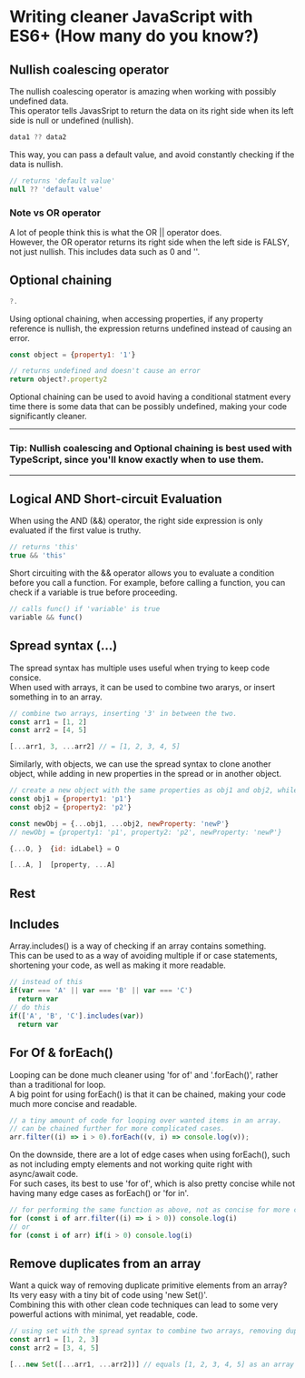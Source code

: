 # Writing cleaner JavaScript with ES6+ (How many do you know?)

## Nullish coalescing operator
The nullish coalescing operator is amazing when working with possibly undefined data.\
This operator tells JavasSript to return the data on its right side when its left side is null or undefined (nullish).
```javascript
data1 ?? data2
```
This way, you can pass a default value, and avoid constantly checking if the data is nullish.
```javascript
// returns 'default value'
null ?? 'default value'
```
### Note vs OR operator
A lot of people think this is what the OR || operator does.\
However, the OR operator returns its right side when the left side is FALSY, not just nullish. This includes data such as 0 and ''.

## Optional chaining
```javascript
?.
```
Using optional chaining, when accessing properties, if any property reference is nullish, the expression returns undefined instead of causing an error.
```javascript
const object = {property1: '1'}

// returns undefined and doesn't cause an error
return object?.property2
```
Optional chaining can be used to avoid having a conditional statment every time there is some data that can be possibly undefined, making your code significantly cleaner.

---
### Tip: Nullish coalescing and Optional chaining is best used with TypeScript, since you'll know exactly when to use them.
---

## Logical AND Short-circuit Evaluation
When using the AND (&&) operator, the right side expression is only evaluated if the first value is truthy.
```javascript
// returns 'this'
true && 'this'
```
Short circuiting with the && operator allows you to evaluate a condition before you call a function.
For example, before calling a function, you can check if a variable is true before proceeding.
```javascript
// calls func() if 'variable' is true
variable && func()
```

## Spread syntax (...)
The spread syntax has multiple uses useful when trying to keep code consice.\
When used with arrays, it can be used to combine two ararys, or insert something in to an array.
```javascript
// combine two arrays, inserting '3' in between the two.
const arr1 = [1, 2]
const arr2 = [4, 5]

[...arr1, 3, ...arr2] // = [1, 2, 3, 4, 5]
```
Similarly, with objects, we can use the spread syntax to clone another object, while adding in new properties in the spread or in another object.
```javascript
// create a new object with the same properties as obj1 and obj2, while also adding another property 'newProperty'.
const obj1 = {property1: 'p1'}
const obj2 = {property2: 'p2'}

const newObj = {...obj1, ...obj2, newProperty: 'newP'}
// newObj = {property1: 'p1', property2: 'p2', newProperty: 'newP'}
```

```javascript
{...O, }  {id: idLabel} = O

[...A, ]  [property, ...A]
```

## Rest

## Includes
Array.includes() is a way of checking if an array contains something.\
This can be used to as a way of avoiding multiple if or case statements, shortening your code, as well as making it more readable.
```javascript
// instead of this
if(var === 'A' || var === 'B' || var === 'C')
  return var
// do this
if(['A', 'B', 'C'].includes(var)) 
  return var
```

## For Of & forEach()
Looping can be done much cleaner using 'for of' and '.forEach()', rather than a traditional for loop.\
A big point for using forEach() is that it can be chained, making your code much more concise and readable.
```javascript
// a tiny amount of code for looping over wanted items in an array.
// can be chained further for more complicated cases.
arr.filter((i) => i > 0).forEach((v, i) => console.log(v));
```
On the downside, there are a lot of edge cases when using forEach(), such as not including empty elements and not working quite right with async/await code.\
For such cases, its best to use 'for of', which is also pretty concise while not having many edge cases as forEach() or 'for in'. 
```javascript
// for performing the same function as above, not as concise for more complicated cases but more robust.
for (const i of arr.filter((i) => i > 0)) console.log(i)
// or
for (const i of arr) if(i > 0) console.log(i)
```

## Remove duplicates from an array
Want a quick way of removing duplicate primitive elements from an array? Its very easy with a tiny bit of code using 'new Set()'.\
Combining this with other clean code techniques can lead to some very powerful actions with minimal, yet readable, code.
```javascript
// using set with the spread syntax to combine two arrays, removing duplicates (a union).
const arr1 = [1, 2, 3]
const arr2 = [3, 4, 5]

[...new Set([...arr1, ...arr2])] // equals [1, 2, 3, 4, 5] as an array
```
